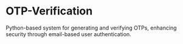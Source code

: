 # OTP-Verification
Python-based system for generating and verifying OTPs, enhancing security through email-based user authentication.

